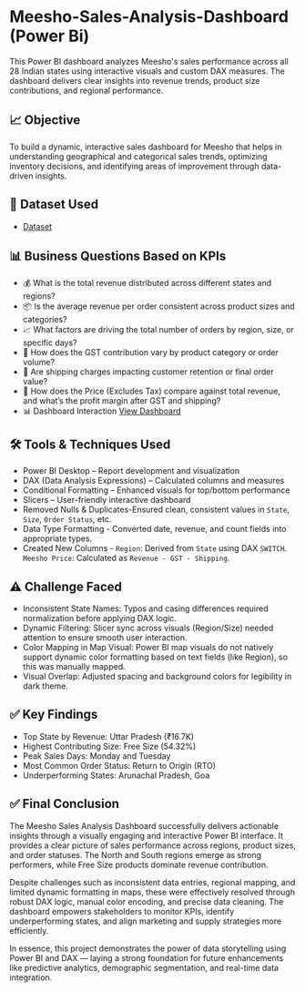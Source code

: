 # Meesho-Sales-Analysis-Dashboard (Power Bi)
 This Power BI dashboard analyzes Meesho's sales performance across all 28 Indian states using interactive visuals and custom DAX measures. The dashboard delivers clear insights into revenue trends, product size contributions, and regional performance.

 ## 📈 Objective
To build a dynamic, interactive sales dashboard for Meesho that helps in understanding geographical and categorical sales trends, optimizing inventory decisions, and identifying areas of improvement through data-driven insights.

## 📁 Dataset Used
- <a href="https://github.com/Raghunath-analytics/Meesho-Sales-Analysis-Dashboard-Power-Bi-/blob/main/Meesho%20Dataset.csv">Dataset</a>

## 📊 Business Questions Based on KPIs
- 💰 What is the total revenue distributed across different states and regions?
- 📦 Is the average revenue per order consistent across product sizes and categories?
- 📈 What factors are driving the total number of orders by region, size, or specific days?
- 🧾 How does the GST contribution vary by product category or order volume?
- 🚚 Are shipping charges impacting customer retention or final order value?
- 🧮 How does the Price (Excludes Tax) compare against total revenue, and what’s the profit margin after GST and shipping?
- 📊 Dashboard Interaction <a href="https://github.com/Raghunath-analytics/Meesho-Sales-Analysis-Dashboard-Power-Bi-/blob/main/Dashboard%20Screenshot.png">View Dashboard</a>

 ## 🛠 Tools & Techniques Used
- Power BI Desktop – Report development and visualization  
- DAX (Data Analysis Expressions) – Calculated columns and measures  
- Conditional Formatting – Enhanced visuals for top/bottom performance  
- Slicers – User-friendly interactive dashboard
- Removed Nulls & Duplicates-Ensured clean, consistent values in `State`, `Size`, `Order Status`, etc.
- Data Type Formatting - Converted date, revenue, and count fields into appropriate types.
- Created New Columns  - `Region`: Derived from `State` using DAX `SWITCH`. `Meesho Price`: Calculated as `Revenue - GST - Shipping`.

## ⚠️ Challenge Faced
-	Inconsistent State Names: Typos and casing differences required normalization before applying DAX logic.
-	Dynamic Filtering: Slicer sync across visuals (Region/Size) needed attention to ensure smooth user interaction.
-	Color Mapping in Map Visual: Power BI map visuals do not natively support dynamic color formatting based on text fields (like Region), so this was manually mapped.
-	Visual Overlap: Adjusted spacing and background colors for legibility in dark theme.

## ✅ Key Findings
-	Top State by Revenue: Uttar Pradesh (₹16.7K)
-	Highest Contributing Size: Free Size (54.32%)
-	Peak Sales Days: Monday and Tuesday
-	Most Common Order Status: Return to Origin (RTO)
-	Underperforming States: Arunachal Pradesh, Goa

## ✅ Final Conclusion
The Meesho Sales Analysis Dashboard successfully delivers actionable insights through a visually engaging and interactive Power BI interface. It provides a clear picture of sales performance across regions, product sizes, and order statuses. The North and South regions emerge as strong performers, while Free Size products dominate revenue contribution.

Despite challenges such as inconsistent data entries, regional mapping, and limited dynamic formatting in maps, these were effectively resolved through robust DAX logic, manual color encoding, and precise data cleaning. The dashboard empowers stakeholders to monitor KPIs, identify underperforming states, and align marketing and supply strategies more efficiently.

In essence, this project demonstrates the power of data storytelling using Power BI and DAX — laying a strong foundation for future enhancements like predictive analytics, demographic segmentation, and real-time data integration.







